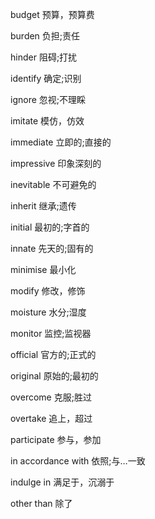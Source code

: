 budget              预算，预算费

burden              负担;责任

hinder              阻碍;打扰

identify            确定;识别

ignore              忽视;不理睬

imitate             模仿，仿效

immediate           立即的;直接的

impressive          印象深刻的

inevitable          不可避免的

inherit             继承;遗传

initial             最初的;字首的

innate              先天的;固有的

minimise            最小化

modify              修改，修饰

moisture            水分;湿度

monitor             监控;监视器

official            官方的;正式的

original            原始的;最初的

overcome            克服;胜过

overtake            追上，超过

participate         参与，参加

in accordance with  依照;与…一致

indulge in          满足于，沉溺于

other than          除了

